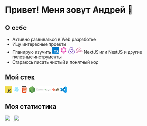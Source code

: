 # Привет! Меня зовут Андрей 👋

## О себе

- Активно развиваться в Web разработке
- Ищу интересные проекты
- Планирую изучить <img src="https://raw.githubusercontent.com/github/explore/80688e429a7d4ef2fca1e82350fe8e3517d3494d/topics/typescript/typescript.png" alt="typescript" height="22"> <img src="https://raw.githubusercontent.com/github/explore/80688e429a7d4ef2fca1e82350fe8e3517d3494d/topics/graphql/graphql.png" alt="graphql" height="22"> <img src="https://raw.githubusercontent.com/github/explore/80688e429a7d4ef2fca1e82350fe8e3517d3494d/topics/redux/redux.png" alt="redux" height="22"> <img src="https://raw.githubusercontent.com/github/explore/80688e429a7d4ef2fca1e82350fe8e3517d3494d/topics/sass/sass.png" alt="sass" height="22"> NextJS или NestJS и другие полезные инструменты
- Стараюсь писать чистый и понятный код

## Мой стек

<img src="https://raw.githubusercontent.com/github/explore/80688e429a7d4ef2fca1e82350fe8e3517d3494d/topics/javascript/javascript.png" alt="typescript" height="22"> <img src="https://raw.githubusercontent.com/github/explore/80688e429a7d4ef2fca1e82350fe8e3517d3494d/topics/react/react.png" alt="typescript" height="22"> <img src="https://raw.githubusercontent.com/github/explore/80688e429a7d4ef2fca1e82350fe8e3517d3494d/topics/html/html.png" alt="typescript" height="22"> <img src="https://raw.githubusercontent.com/github/explore/80688e429a7d4ef2fca1e82350fe8e3517d3494d/topics/nodejs/nodejs.png" alt="typescript" height="22"> <img src="https://raw.githubusercontent.com/github/explore/80688e429a7d4ef2fca1e82350fe8e3517d3494d/topics/express/express.png" alt="typescript" height="22"> <img src="https://raw.githubusercontent.com/github/explore/80688e429a7d4ef2fca1e82350fe8e3517d3494d/topics/mongodb/mongodb.png" alt="typescript" height="22"> <img src="https://raw.githubusercontent.com/github/explore/80688e429a7d4ef2fca1e82350fe8e3517d3494d/topics/git/git.png" alt="git" height="22"> <img src="https://raw.githubusercontent.com/github/explore/80688e429a7d4ef2fca1e82350fe8e3517d3494d/topics/visual-studio-code/visual-studio-code.png" alt="typescript" height="22">

## Моя статистика

<div>
<a href="https://github-readme-stats.vercel.app/api?username=aryamnov&hide=contribs&show_icons=true">
  <img height=140px style="margin-right: 10px" src="https://github-readme-stats.vercel.app/api?username=aryamnov&hide=contribs&show_icons=true" />
</a>
<a href="https://github-readme-stats.vercel.app/api/top-langs/?username=aryamnov&layout=compact">
  <img height=140px src="https://github-readme-stats.vercel.app/api/top-langs/?username=aryamnov&layout=compact" />
</a>
</div>